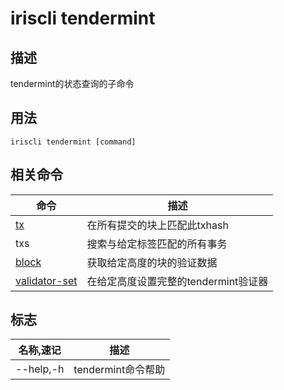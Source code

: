 # iriscli tendermint

## 描述
tendermint的状态查询的子命令

## 用法
```
iriscli tendermint [command]

```

## 相关命令

|命令|描述|
|---|---|
|[tx](https://github.com/StrawberryFlavor/irishub/blob/feature/docs/docs/zh/cli-client/tendermint/tx.md)|在所有提交的块上匹配此txhash|
| txs|搜索与给定标签匹配的所有事务|
|[block](https://github.com/StrawberryFlavor/irishub/blob/feature/docs/docs/zh/cli-client/tendermint/block.md)|获取给定高度的块的验证数据|
|[validator-set](https://github.com/StrawberryFlavor/irishub/blob/feature/docs/docs/zh/cli-client/tendermint/validator-set.md)|在给定高度设置完整的tendermint验证器|

## 标志
|名称,速记|描述|
|---|---|
|--help,-h|tendermint命令帮助|
